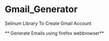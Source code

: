 # Gmail_Generator
Selinum Library To Create Gmail Account

** Generate Emails using firefox webbrowser**
